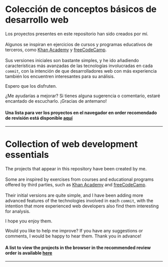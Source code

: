 # Colección de conceptos básicos de desarrollo web

Los proyectos presentes en este repositorio han sido creados por mí.<br /><br />
Algunos se inspiran en ejercicios de cursos y programas educativos de terceros, como [Khan Academy](https://www.khanacademy.org/) y [freeCodeCamp](https://www.freecodecamp.org/).<br /><br />
Sus versiones iniciales son bastante simples, y he ido añadiendo características más avanzadas de las tecnologías involucradas en cada `commit`, con la intención de que desarrolladores web con más experiencia también los encuentren interesantes para su análisis.

<!-- También crea una línea en blanco -->

Espero que los disfruten.

¿Me ayudarías a mejorar? Si tienes alguna sugerencia o comentario, estaré encantado de escucharlo. ¡Gracias de antemano!

#### Una lista para ver los proyectos en el navegador en order recomendado de revisión está disponible [aquí](https://juliogitlab.github.io/webdev-essentials/)

<hr />

# Collection of web development essentials

The projects that appear in this repository have been created by me.<br /><br />
Some are inspired by exercises from courses and educational programs offered by third parties, such as [Khan Academy](https://www.khanacademy.org/) and [freeCodeCamp](https://www.freecodecamp.org/).<br /><br />
Their initial versions are quite simple, and I have been adding more advanced features of the technologies involved in each `commit`, with the intention that more experienced web developers also find them interesting for analysis.

<!-- This also creates a blank line -->

I hope you enjoy them.

Would you like to help me improve? If you have any suggestions or comments, I would be happy to hear them. Thank you in advance!

#### A list to view the projects in the browser in the recommended review order is available [here](https://juliogitlab.github.io/webdev-essentials/)

<hr />